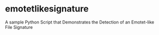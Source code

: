 # emotetlikesignature
A sample Python Script that Demonstrates the Detection of an Emotet-like File Signature
